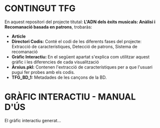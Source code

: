 # CONTINGUT TFG

En aquest repositori del projecte titutal: **L'ADN dels èxits musicals: Anàlisi i Recomanació basada en patrons**, trobaràs:

- **Article**
- **Directori Codis:** Conté el codi de les diferents fases del projecte: Extracció de característiques, Detecció de patrons, Sistema de recomanació
- **Gràfic Interactiu:** En el següent apartat s'explica com utilitzar aquest gràfic i les diferencies de cada visualització
- **Arxius.pkl:** Contenen l'extracció de característiques per a que l'usuari pugui fer probes amb els codis.
- **TFG_BD_1:** Metadades de les cançons de la BD.

# GRÀFIC INTERACTIU - MANUAL D'ÚS
El gràfic interactiu generat...
